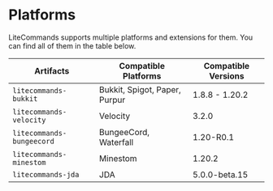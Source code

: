 # Platforms

LiteCommands supports multiple platforms and extensions for them. You can find all of them in the table below.

| Artifacts                 | Compatible Platforms          | Compatible Versions |
|---------------------------|-------------------------------|---------------------|
| `litecommands-bukkit`     | Bukkit, Spigot, Paper, Purpur | 1.8.8 - 1.20.2      |
| `litecommands-velocity`   | Velocity                      | 3.2.0               |
| `litecommands-bungeecord` | BungeeCord, Waterfall         | 1.20-R0.1           |
| `litecommands-minestom`   | Minestom                      | 1.20.2              |
| `litecommands-jda`        | JDA                           | 5.0.0-beta.15       |



<tabs>

</tabs>